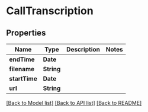 # CallTranscription

## Properties
Name | Type | Description | Notes
------------ | ------------- | ------------- | -------------
**endTime** | **Date** |  | 
**filename** | **String** |  | 
**startTime** | **Date** |  | 
**url** | **String** |  | 

[[Back to Model list]](../README.md#documentation-for-models) [[Back to API list]](../README.md#documentation-for-api-endpoints) [[Back to README]](../README.md)


